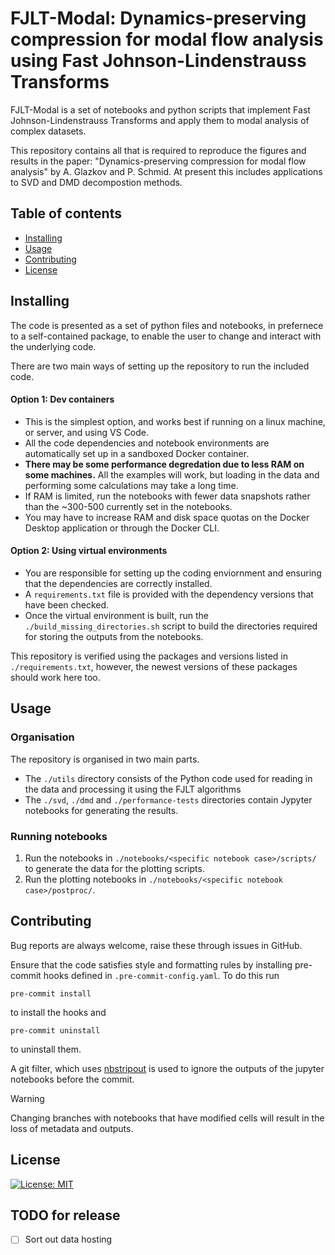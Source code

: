 # FJLT-Modal: Dynamics-preserving compression for modal flow analysis using Fast Johnson-Lindenstrauss Transforms
FJLT-Modal is a set of notebooks and python scripts that implement Fast Johnson-Lindenstrauss Transforms and apply them to modal analysis of complex datasets.

This repository contains all that is required to reproduce the figures and results in the paper: "Dynamics-preserving compression for modal flow analysis" by A. Glazkov and P. Schmid.
At present this includes applications to SVD and DMD decompostion methods.

## Table of contents
- [Installing](#installing)
- [Usage](#usage)
- [Contributing](#contributing)
- [License](#license)

## Installing
The code is presented as a set of python files and notebooks, in prefernece to a self-contained package, to enable the user to change and interact with the underlying code.

There are two main ways of setting up the repository to run the included code.
#### Option 1: Dev containers
- This is the simplest option, and works best if running on a linux machine, or server, and using VS Code.
- All the code dependencies and notebook environments are automatically set up in a sandboxed Docker container.
- **There may be some performance degredation due to less RAM on some machines.** All the examples will work, but loading in the data and performing some calculations may take a long time.
- If RAM is limited, run the notebooks with fewer data snapshots rather than the ~300-500 currently set in the notebooks.
- You may have to increase RAM and disk space quotas on the Docker Desktop application or through the Docker CLI.
#### Option 2: Using virtual environments
- You are responsible for setting up the coding enviornment and ensuring that the dependencies are correctly installed.
- A `requirements.txt` file is provided with the dependency versions that have been checked.
- Once the virtual environment is built, run the `./build_missing_directories.sh` script to build the directories required for storing the outputs from the notebooks.

This repository is verified using the packages and versions listed in `./requirements.txt`, however, the newest versions of these packages should work here too.

## Usage
### Organisation
The repository is organised in two main parts.
 - The `./utils` directory consists of the Python code used for reading in the data and processing it using the FJLT algorithms
 - The `./svd`, `./dmd` and `./performance-tests` directories contain Jypyter notebooks for generating the results.

### Running notebooks
1. Run the notebooks in `./notebooks/<specific notebook case>/scripts/` to generate the data for the plotting scripts.
2. Run the plotting notebooks in `./notebooks/<specific notebook case>/postproc/`.

## Contributing
Bug reports are always welcome, raise these through issues in GitHub.

Ensure that the code satisfies style and formatting rules by installing pre-commit hooks defined in `.pre-commit-config.yaml`. To do this run
```
pre-commit install
```
to install the hooks and
```
pre-commit uninstall
```
to uninstall them.


A git filter, which uses [nbstripout](https://github.com/kynan/nbstripout) is used to ignore the outputs of the jupyter notebooks before the commit.
> [!WARNING]
>
> Changing branches with notebooks that have modified cells will result in the loss of metadata and outputs.

## License
[![License: MIT](https://img.shields.io/badge/License-MIT-yellow.svg)](https://opensource.org/licenses/MIT)

## TODO for release
- [ ] Sort out data hosting
